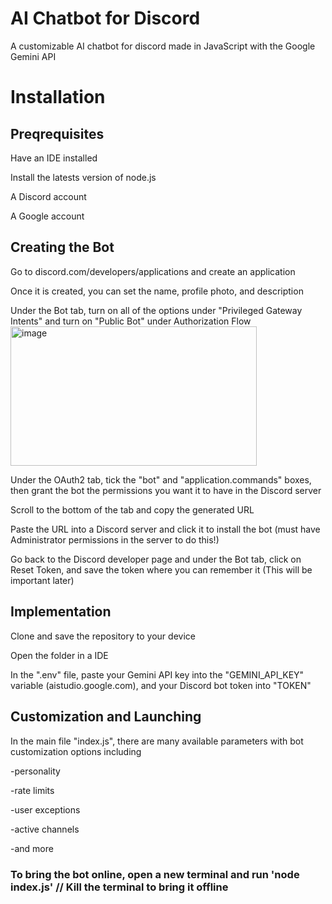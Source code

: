 # AI Chatbot for Discord
A customizable AI chatbot for discord made in JavaScript with the Google Gemini API

# Installation

## Preqrequisites
Have an IDE installed

Install the latests version of node.js

A Discord account

A Google account

## Creating the Bot
Go to discord.com/developers/applications and create an application

Once it is created, you can set the name, profile photo, and description

Under the Bot tab, turn on all of the options under "Privileged Gateway Intents" and turn on "Public Bot" under Authorization Flow
<img width="394.25" height="223.25" alt="image" src="https://github.com/user-attachments/assets/834cee0e-379e-49da-9ad6-7cf743684208" />

Under the OAuth2 tab, tick the "bot" and "application.commands" boxes, then grant the bot the permissions you want it to have in the Discord server

Scroll to the bottom of the tab and copy the generated URL

Paste the URL into a Discord server and click it to install the bot (must have Administrator permissions in the server to do this!)

Go back to the Discord developer page and under the Bot tab, click on Reset Token, and save the token where you can remember it (This will be important later)

## Implementation

Clone and save the repository to your device

Open the folder in a IDE

In the ".env" file, paste your Gemini API key into the "GEMINI_API_KEY" variable (aistudio.google.com), and your Discord bot token into "TOKEN"

## Customization and Launching

In the main file "index.js", there are many available parameters with bot customization options including

-personality

-rate limits

-user exceptions

-active channels

-and more

### To bring the bot online, open a new terminal and run 'node index.js' // Kill the terminal to bring it offline 

